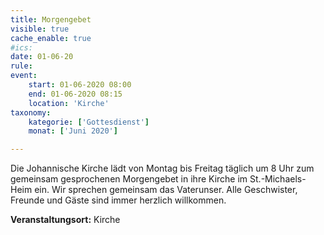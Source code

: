 ```yaml
---
title: Morgengebet
visible: true
cache_enable: true
#ics: 
date: 01-06-20
rule: 
event:
	start: 01-06-2020 08:00
	end: 01-06-2020 08:15
	location: 'Kirche'
taxonomy:
	kategorie: ['Gottesdienst']
	monat: ['Juni 2020']

---
```

Die Johannische Kirche lädt von Montag bis Freitag täglich um 8 Uhr zum gemeinsam gesprochenen Morgengebet in ihre Kirche im St.-Michaels-Heim ein. Wir sprechen gemeinsam das Vaterunser. Alle Geschwister, Freunde und Gäste sind immer herzlich willkommen.



**Veranstaltungsort:** Kirche


